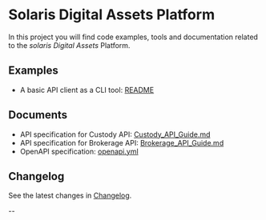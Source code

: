 # Solaris Digital Assets Platform

In this project you will find code examples, tools and documentation related to the
*solaris Digital Assets* Platform.

## Examples

* A basic API client as a CLI tool: [README](examples/README.md)

## Documents

* API specification for Custody API: [Custody_API_Guide.md](docs/Custody_API_Guide.md)
* API specification for Brokerage API: [Brokerage_API_Guide.md](docs/Brokerage_API_Guide.md)
* OpenAPI specification: [openapi.yml](docs/openapi.yml)

## Changelog

See the latest changes in [Changelog](CHANGELOG.md).

--
